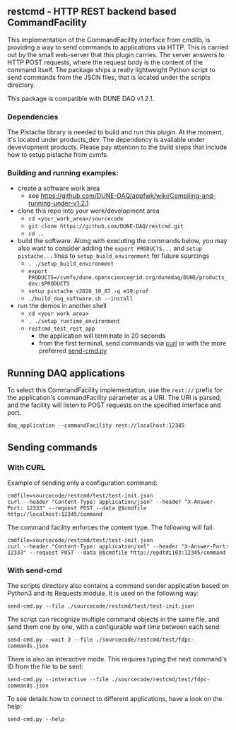 ## restcmd - HTTP REST backend based CommandFacility
This implementation of the CommandFacility interface from cmdlib, is providing a way to send
commands to applications via HTTP. This is carried out by the small web-server that this plugin
carries. The server answers to HTTP POST requests, where the request body is the content of the
command itself. The package ships a really lightweight Python script to send commands from the
JSON files, that is located under the scripts directory.

This package is compatible with DUNE DAQ v1.2.1.

### Dependencies
The Pistache library is needed to build and run this plugin. At the moment, it's located under products_dev. 
The dependency is available under devevlopment products. Please pay attention to the build steps that include how to setup pistache from cvmfs.

### Building and running examples:

* create a software work area
  * see https://github.com/DUNE-DAQ/appfwk/wiki/Compiling-and-running-under-v1.2.1
* clone this repo into your work/development area
  * `cd <your_work_area>/sourcecode`
  * `git clone https://github.com/DUNE-DAQ/restcmd.git`
  * `cd ..`
* build the software. Along with executing the commands below, you may also want to consider adding the `export PRODUCTS...` and `setup pistache...` lines to `setup_build_environment` for future sourcings
  * `. ./setup_build_environment`
  * `export PRODUCTS=/cvmfs/dune.opensciencegrid.org/dunedaq/DUNE/products_dev:$PRODUCTS`
  * `setup pistache v2020_10_07 -q e19:prof`
  * `./build_daq_software.sh --install` 
* run the demos in another shell
  * `cd <your work area>`
  * `. ./setup_runtime_environment`
  * `restcmd_test_rest_app`
    * the application will terminate in 20 seconds
    * from the first terminal, send commands via [curl](#sendcurl) or with the more preferred [send-cmd.py](#sendcmd)

## Running DAQ applications
To select this CommandFacility implementation, use the `rest://` prefix for the application's commandFacility parameter as a URI.
The URI is parsed, and the facility will listen to POST requests on the specified interface and port. 

    daq_application --commandFacility rest://localhost:12345

## Sending commands

### <a name="sendcurl"></a> With CURL
Example of sending only a configuration command:

    cmdfile=sourcecode/restcmd/test/test-init.json
    curl --header "Content-Type: application/json" --header "X-Answer-Port: 12333" --request POST --data @$cmdfile http://localhost:12345/command

The command facility enforces the content type. The following will fail:

    cmdfile=sourcecode/restcmd/test/test-init.json
    curl --header "Content-Type: application/xml" --header "X-Answer-Port: 12333" --request POST --data @$cmdfile http://epdtdi103:12345/command


### <a name="sendcmd"></a> With send-cmd
The scripts directory also contains a command sender application based on Python3 and its Requests module. It is used on the following way:

    send-cmd.py --file ./sourcecode/restcmd/test/test-init.json

The script can recognize multiple command objects in the same file, and send them one by one, with a configurable wait time between each send:

    send-cmd.py --wait 3 --file ./sourcecode/restcmd/test/fdpc-commands.json

There is also an interactive mode. This requires typing the next command's ID from the file to be sent:

    send-cmd.py --interactive --file ./sourcecode/restcmd/test/fdpc-commands.json

To see details how to connect to different applications, have a look on the help:

    send-cmd.py --help
